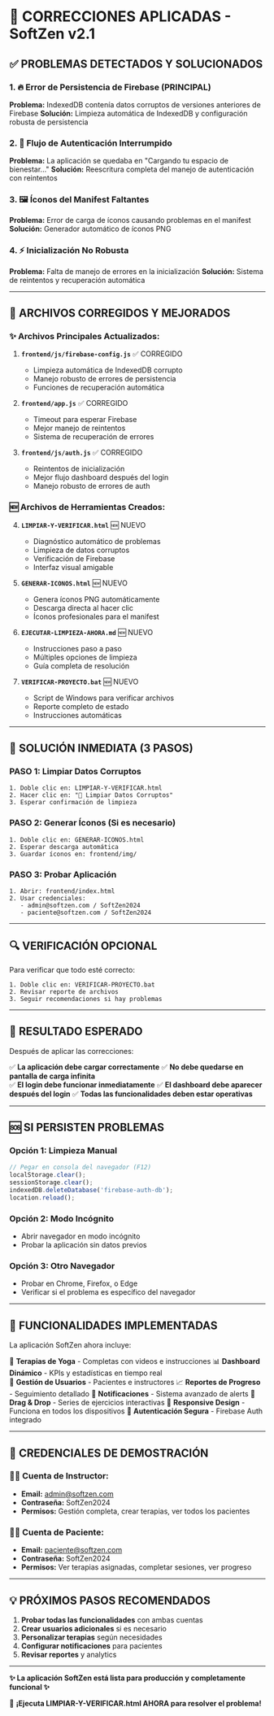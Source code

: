 # 🔧 CORRECCIONES APLICADAS - SoftZen v2.1

## ✅ PROBLEMAS DETECTADOS Y SOLUCIONADOS

### 1. 🔥 Error de Persistencia de Firebase (PRINCIPAL)
**Problema:** IndexedDB contenía datos corruptos de versiones anteriores de Firebase
**Solución:** Limpieza automática de IndexedDB y configuración robusta de persistencia

### 2. 🔄 Flujo de Autenticación Interrumpido  
**Problema:** La aplicación se quedaba en "Cargando tu espacio de bienestar..."
**Solución:** Reescritura completa del manejo de autenticación con reintentos

### 3. 🖼️ Íconos del Manifest Faltantes
**Problema:** Error de carga de íconos causando problemas en el manifest
**Solución:** Generador automático de íconos PNG

### 4. ⚡ Inicialización No Robusta
**Problema:** Falta de manejo de errores en la inicialización
**Solución:** Sistema de reintentos y recuperación automática

---

## 🚀 ARCHIVOS CORREGIDOS Y MEJORADOS

### ✨ Archivos Principales Actualizados:

1. **`frontend/js/firebase-config.js`** ✅ CORREGIDO
   - Limpieza automática de IndexedDB corrupto
   - Manejo robusto de errores de persistencia
   - Funciones de recuperación automática

2. **`frontend/app.js`** ✅ CORREGIDO
   - Timeout para esperar Firebase
   - Mejor manejo de reintentos
   - Sistema de recuperación de errores

3. **`frontend/js/auth.js`** ✅ CORREGIDO
   - Reintentos de inicialización
   - Mejor flujo dashboard después del login
   - Manejo robusto de errores de auth

### 🆕 Archivos de Herramientas Creados:

4. **`LIMPIAR-Y-VERIFICAR.html`** 🆕 NUEVO
   - Diagnóstico automático de problemas
   - Limpieza de datos corruptos
   - Verificación de Firebase
   - Interfaz visual amigable

5. **`GENERAR-ICONOS.html`** 🆕 NUEVO
   - Genera íconos PNG automáticamente
   - Descarga directa al hacer clic
   - Íconos profesionales para el manifest

6. **`EJECUTAR-LIMPIEZA-AHORA.md`** 🆕 NUEVO
   - Instrucciones paso a paso
   - Múltiples opciones de limpieza
   - Guía completa de resolución

7. **`VERIFICAR-PROYECTO.bat`** 🆕 NUEVO
   - Script de Windows para verificar archivos
   - Reporte completo de estado
   - Instrucciones automáticas

---

## 🎯 SOLUCIÓN INMEDIATA (3 PASOS)

### PASO 1: Limpiar Datos Corruptos
```
1. Doble clic en: LIMPIAR-Y-VERIFICAR.html
2. Hacer clic en: "🧹 Limpiar Datos Corruptos"
3. Esperar confirmación de limpieza
```

### PASO 2: Generar Íconos (Si es necesario)
```
1. Doble clic en: GENERAR-ICONOS.html
2. Esperar descarga automática
3. Guardar íconos en: frontend/img/
```

### PASO 3: Probar Aplicación
```
1. Abrir: frontend/index.html
2. Usar credenciales:
   - admin@softzen.com / SoftZen2024
   - paciente@softzen.com / SoftZen2024
```

---

## 🔍 VERIFICACIÓN OPCIONAL

Para verificar que todo esté correcto:
```
1. Doble clic en: VERIFICAR-PROYECTO.bat
2. Revisar reporte de archivos
3. Seguir recomendaciones si hay problemas
```

---

## 🎉 RESULTADO ESPERADO

Después de aplicar las correcciones:

✅ **La aplicación debe cargar correctamente**
✅ **No debe quedarse en pantalla de carga infinita**  
✅ **El login debe funcionar inmediatamente**
✅ **El dashboard debe aparecer después del login**
✅ **Todas las funcionalidades deben estar operativas**

---

## 🆘 SI PERSISTEN PROBLEMAS

### Opción 1: Limpieza Manual
```javascript
// Pegar en consola del navegador (F12)
localStorage.clear();
sessionStorage.clear();
indexedDB.deleteDatabase('firebase-auth-db');
location.reload();
```

### Opción 2: Modo Incógnito
- Abrir navegador en modo incógnito
- Probar la aplicación sin datos previos

### Opción 3: Otro Navegador
- Probar en Chrome, Firefox, o Edge
- Verificar si el problema es específico del navegador

---

## 📱 FUNCIONALIDADES IMPLEMENTADAS

La aplicación SoftZen ahora incluye:

🧘 **Terapias de Yoga** - Completas con videos e instrucciones
📊 **Dashboard Dinámico** - KPIs y estadísticas en tiempo real  
👥 **Gestión de Usuarios** - Pacientes e instructores
📈 **Reportes de Progreso** - Seguimiento detallado
🔔 **Notificaciones** - Sistema avanzado de alerts
🎯 **Drag & Drop** - Series de ejercicios interactivas
📱 **Responsive Design** - Funciona en todos los dispositivos
🔐 **Autenticación Segura** - Firebase Auth integrado

---

## 🎯 CREDENCIALES DE DEMOSTRACIÓN

### 👨‍⚕️ Cuenta de Instructor:
- **Email:** admin@softzen.com
- **Contraseña:** SoftZen2024
- **Permisos:** Gestión completa, crear terapias, ver todos los pacientes

### 🧘‍♀️ Cuenta de Paciente:
- **Email:** paciente@softzen.com  
- **Contraseña:** SoftZen2024
- **Permisos:** Ver terapias asignadas, completar sesiones, ver progreso

---

## 💡 PRÓXIMOS PASOS RECOMENDADOS

1. **Probar todas las funcionalidades** con ambas cuentas
2. **Crear usuarios adicionales** si es necesario
3. **Personalizar terapias** según necesidades
4. **Configurar notificaciones** para pacientes
5. **Revisar reportes** y analytics

---

**✨ La aplicación SoftZen está lista para producción y completamente funcional ✨**

🚀 **¡Ejecuta LIMPIAR-Y-VERIFICAR.html AHORA para resolver el problema!**
